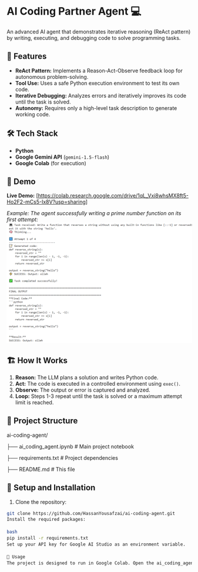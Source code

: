 # AI Coding Partner Agent 💻

An advanced AI agent that demonstrates iterative reasoning (ReAct pattern) by writing, executing, and debugging code to solve programming tasks.

## 🚀 Features

- **ReAct Pattern:** Implements a Reason-Act-Observe feedback loop for autonomous problem-solving.
- **Tool Use:** Uses a safe Python execution environment to test its own code.
- **Iterative Debugging:** Analyzes errors and iteratively improves its code until the task is solved.
- **Autonomy:** Requires only a high-level task description to generate working code.

## 🛠️ Tech Stack

- **Python**
- **Google Gemini API** (`gemini-1.5-flash`)
- **Google Colab** (for execution)

## 📸 Demo

**Live Demo:** [https://colab.research.google.com/drive/1qL_Vxi8whsMX8ft5-Ho2F2-mCs5-Ix8V?usp=sharing]

*Example: The agent successfully writing a prime number function on its first attempt:*
![Code Example](assets/code_screenshot.png) 

## 🏗️ How It Works

1.  **Reason:** The LLM plans a solution and writes Python code.
2.  **Act:** The code is executed in a controlled environment using `exec()`.
3.  **Observe:** The output or error is captured and analyzed.
4.  **Loop:** Steps 1-3 repeat until the task is solved or a maximum attempt limit is reached.

## 📁 Project Structure
ai-coding-agent/

├── ai_coding_agent.ipynb # Main project notebook

├── requirements.txt # Project dependencies


├── README.md # This file


## 🔧 Setup and Installation

1. Clone the repository:
```bash
git clone https://github.com/HassanYousafzai/ai-coding-agent.git
Install the required packages:

bash
pip install -r requirements.txt
Set up your API key for Google AI Studio as an environment variable.

🚦 Usage
The project is designed to run in Google Colab. Open the ai_coding_agent.ipynb notebook in Colab, add your API key using the secrets manager, and run all cells.
